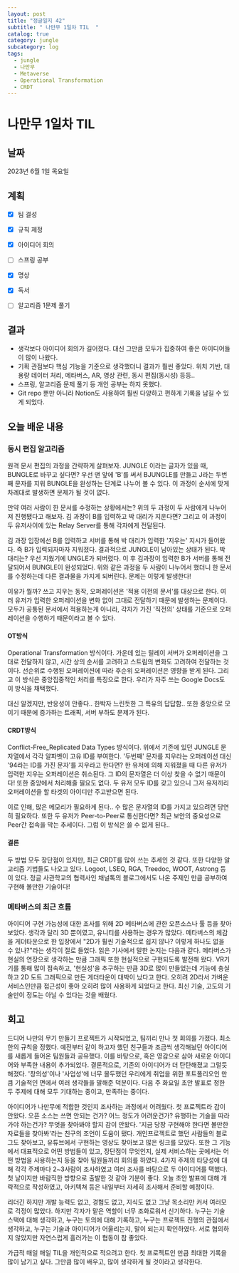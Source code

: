 ```yaml
---
layout: post
title: "정글일지 42"
subtitle: " 나만무 1일차 TIL  "
catalog: true
category: jungle
subcategory: log
tags:
  - jungle
  - 나만무
  - Metaverse
  - Operational Transformation
  - CRDT
---
```


# 나만무 1일차 TIL

## 날짜

2023년 6월 1일 목요일

## 계획

- [x] 팀 결성

- [x] 규칙 제정

- [x] 아이디어 회의

- [ ] 스프링 공부

- [x] 명상

- [x] 독서

- [ ] 알고리즘 1문제 풀기

## 결과

- 생각보다 아이디어 회의가 길어졌다. 대신 그만큼 모두가 집중하여 좋은 아이디어들이 많이 나왔다.
- 기획 관점보다 핵심 기능을 기준으로 생각했더니 결과가 훨씬 좋았다. 위치 기반, 대용량 데이터 처리, 메타버스, AR, 영상 관련, 동시 편집(동시성) 등등..
- 스프링, 알고리즘 문제 풀기 등 개인 공부는 하지 못했다.
- Git repo 뿐만 아니라 Notion도 사용하여 훨씬 다양하고 편하게 기록을 남길 수 있게 되었다.

## 오늘 배운 내용

### 동시 편집 알고리즘

원격 문서 편집의 과정을 간략하게 살펴보자. JUNGLE 이라는 글자가 있을 때, BUNGLE로 바꾸고 싶다면? 우선 맨 앞에 'B'를 써서 BJUNGLE를 만들고 J라는 두번째 문자를 지워 BUNGLE을 완성하는 단계로 나누어 볼 수 있다. 이 과정이 순서에 맞게 차례대로 발생하면 문제가 될 것이 없다.

만약 여러 사람이 한 문서를 수정하는 상황에서는? 위의 두 과정이 두 사람에게 나누어져 진행됐다고 해보자. 김 과장이 B를 입력하고 박 대리가 지운다면? 그리고 이 과정이 두 유저사이에 있는 Relay Server를 통해 각자에게 전달된다.

김 과장 입장에선 B를 입력하고 서버를 통해 박 대리가 입력한 '지우는' 지시가 들어왔다. 즉 B가 입력되자마자 지워졌다. 결과적으로 JUNGLE이 남아있는 상태가 된다. 박 대리는? 우선 지웠기에 UNGLE가 되버렸다. 이 후 김과장이 입력한 B가 서버를 통해 전달되어서 BUNGLE이 완성되었다. 위와 같은 과정을 두 사람이 나누어서 했더니 한 문서를 수정하는데 다른 결과물을 가지게 되버린다. 문제는 이렇게 발생한다!

이유가 뭘까? 쓰고 지우는 동작, 오퍼레이션은 '적용 이전의 문서'를 대상으로 한다. 여러 유저가 입력한 오퍼레이션을 변화 없이 그대로 전달하기 때문에 발생하는 문제이다. 모두가 공통된 문서에서 적용하는게 아니라, 각자가 가진 '직전의' 상태를 기준으로 오퍼레이션을 수행하기 때문이라고 볼 수 있다.

#### OT방식

Operational Transformation 방식이다. 가운데 있는 릴레이 서버가 오퍼레이션을 그대로 전달하지 않고, 시간 상의 순서를 고려하고 스트림의 변화도 고려하여 전달하는 것이다. 선순위로 수행된 오퍼레이션에 따라 후순위 오퍼레이션은 영향을 받게 된다. 그리고 이 방식은 중앙집중적인 처리를 특징으로 한다. 우리가 자주 쓰는 Google Docs도 이 방식을 채택했다.

대신 알겠지만, 반응성이 안좋다.. 한박자 느린듯한 그 특유의 답답함.. 또한 중앙으로 모이기 때문에 증가하는 트래픽, 서버 부하도 문제가 된다.

#### CRDT방식

Conflict-Free_Replicated Data Types 방식이다. 위에서 기존에 있던 JUNGLE 문자열에서 각각 알파벳이 고유 ID를 부여한다. '두번째' 문자를 지우라는 오퍼레이션 대신 '94라는 ID를 가진 문자'를 지우라고 한다면? 한 유저에 의해 지워졌을 때 다른 유저가 입력한 지우는 오퍼레이션은 취소된다. 그 ID의 문자열은 더 이상 찾을 수 없기 때문이다! 또한 중앙에서 처리해줄 필요도 없다. 두 유저 모두 ID를 갖고 있으니 그저 유저끼리 오퍼레이션을 할 타겟의 아이디만 주고받으면 된다.

이로 인해, 많은 메모리가 필요하게 된다.. 수 많은 문자열의 ID를 가지고 있으려면 당연히 필요하다. 또한 두 유저가 Peer-to-Peer로 통신한다면? 최근 보안의 중요성으로 Peer간 접속을 막는 추세이다. 그럼 이 방식은 쓸 수 없게 된다..

#### 결론

두 방법 모두 장단점이 있지만, 최근 CRDT를 많이 쓰는 추세인 것 같다. 또한 다양한 알고리즘 기법들도 나오고 있다. Logoot, LSEQ, RGA, Treedoc, WOOT, Astrong 등이 있다. 정글 사관학교의 협력사인 채널톡의 블로그에서도 나온 주제인 만큼 공부하여 구현해 볼만한 기술이다!

### 메타버스의 최근 흐름

아이디어 구현 가능성에 대한 조사를 위해 2D 메타버스에 관한 오픈소스나 툴 등을 찾아보았다. 생각과 달리 3D 뿐이였고, 유니티를 사용하는 경우가 많았다. 메타버스의 체감을 게더타운으로 한 입장에서 "2D가 훨씬 기술적으로 쉽지 않나? 이렇게 하나도 없을 수 있나?"라는 생각이 절로 들었다. 읽은 기사에서 말한 논지는 다음과 같다. 메타버스가 현실의 연장으로 생각하는 만큼 그래픽 또한 현실적으로 구현되도록 발전해 왔다. VR기기를 통해 많이 접속하고, '현실성'을 추구하는 만큼 3D로 많이 만들었는데 기능에 충실하고 2D 도트 그래픽으로 만든 게더타운이 대박이 났다고 한다. 오히려 2D라서 가벼운 서비스인만큼 접근성이 좋아 오히려 많이 사용하게 되었다고 한다. 최신 기술, 고도의 기술만이 정도는 아닐 수 있다는 것을 배웠다.

## 회고

드디어 나만의 무기 만들기 프로젝트가 시작되었고, 팀끼리 만나 첫 회의를 가졌다. 최소한의 규칙을 정했다. 예전부터 같이 하고자 했던 친구들과 조금씩 생각해놨던 아이디어를 새롭게 들어온 팀원들과 공유했다. 이를 바탕으로, 혹은 영감으로 삼아 새로운 아이디어와 부족한 내용이 추가되었다. 결론적으로, 기존의 아이디어가 더 탄탄해졌고 그럴듯해졌다. '창의성'이나 '사업성'에 너무 몰두했던 우리에게 취업을 위한 포트폴리오인 만큼 기술적인 면에서 여러 생각들을 말해준 덕분이다. 다음 주 화요일 초안 발표로 정한 두 주제에 대해 모두 기대하는 중이고, 만족하는 중이다.

아이디어가 나만무에 적합한 것인지 조사하는 과정에서 어려웠다. 첫 프로젝트라 감이 안왔다. 오픈 소스는 쓰면 안되는 건가? 어느 정도가 어려운건가? 유행하는 기술을 따라가야 하는건가? 무엇을 찾아봐야 할지 감이 안왔다. '지금 당장 구현해야 한다면 볼만한 자료들을 찾아봐'라는 친구의 조언이 도움이 됐다. 개인프로젝트로 했던 사람들의 블로그도 찾아보고, 유튜브에서 구현하는 영상도 찾아보고 많은 링크를 모았다. 또한 그 기능에서 대표적으로 어떤 방법들이 있고, 장단점이 무엇인지, 실제 서비스하는 곳에서는 어떤 방법을 사용하는지 등을 찾아 팀원들끼리 회의를 하였다. 4가지 주제의 타당성에 대해 각각 주제마다 2~3사람이 조사하였고 여러 조사를 바탕으로 두 아이디어를 택했다. 첫 날이지만 바람직한 방향으로 출발한 것 같아 기분이 좋다. 오늘 초안 발표에 대해 개략적으로 작성하였고, 아키텍쳐 등은 내일부터 자세히 조사해서 준비할 예정이다.

리더긴 하지만 개발 능력도 없고, 경험도 없고, 지식도 없고 그냥 목소리만 커서 여러모로 걱정이 많았다. 하지만 각자가 맡은 역할이 너무 조화로워서 신기하다. 누구는 기술 스택에 대해 생각하고, 누구는 토의에 대해 기록하고, 누구는 프로젝트 진행의 관점에서 생각하고, 누구는 기술과 아이디어가 어울리는지, 말이 되는지 확인하였다. 서로 협의하지 않았지만 자연스럽게 흘러가는 이 협동이 참 좋았다.

가급적 매일 매일 TIL을 개인적으로 적으려고 한다. 첫 프로젝트인 만큼 최대한 기록을 많이 남기고 싶다. 그만큼 많이 배우고, 많이 생각하게 될 것이라고 생각한다.

